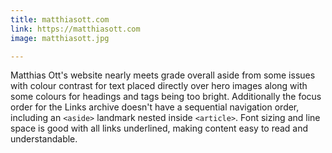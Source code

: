 ```yaml
---
title: matthiasott.com
link: https://matthiasott.com
image: matthiasott.jpg

---
```


Matthias Ott's website nearly meets grade overall aside from some issues with colour contrast for text placed directly over hero images along with some colours for headings and tags being too bright. Additionally the focus order for the Links archive doesn't have a sequential navigation order, including an `<aside>` landmark nested inside `<article>`. Font sizing and line space is good with all links underlined, making content easy to read and understandable.
